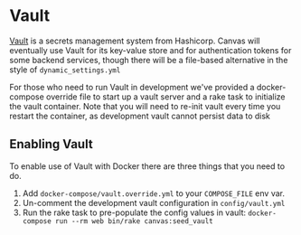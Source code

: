 # Vault

[Vault](https://www.vaultproject.io/) is a secrets management system from
Hashicorp. Canvas will eventually use Vault for its key-value store and for
authentication tokens for some backend services, though there will be a
file-based alternative in the style of `dynamic_settings.yml`

For those who need to run Vault in development we've provided a docker-compose
override file to start up a vault server and a rake task to initialize the vault
container.  Note that you will need to re-init vault every time you restart the
container, as development vault cannot persist data to disk

## Enabling Vault
To enable use of Vault with Docker there are three things that you need to do.

1. Add `docker-compose/vault.override.yml` to your `COMPOSE_FILE` env var.
2. Un-comment the development vault configuration in `config/vault.yml`
3. Run the rake task to pre-populate the config values in vault: `docker-compose run --rm web bin/rake canvas:seed_vault`
